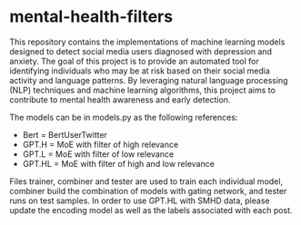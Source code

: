# mental-health-filters

This repository contains the implementations of machine learning models designed to detect social media users diagnosed with depression and anxiety. The goal of this project is to provide an automated tool for identifying individuals who may be at risk based on their social media activity and language patterns. By leveraging natural language processing (NLP) techniques and machine learning algorithms, this project aims to contribute to mental health awareness and early detection.

The models can be in models.py as the following references:
- Bert = BertUserTwitter
- GPT.H = MoE with filter of high relevance
- GPT.L = MoE with filter of low relevance
- GPT.HL = MoE with filter of high and low relevance

Files trainer, combiner and tester are used to train each individual model, combiner build the combination of models with gating network, and tester runs on test samples. In order to use GPT.HL with SMHD data, please update the encoding model as well as the labels associated with each post.
